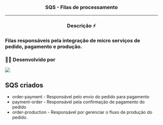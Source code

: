 <h3 align="center">SQS - Filas de processamento</h3>
<hr>

<h3 align="center">Descrição ⚡</h3>

<h3>Filas responsáveis pela integração de micro serviços de pedido, pagamento e produção.<h3>

### 👨‍💼 Desenvolvido por

![](https://img.shields.io/badge/RM358148-Wiliam%20Hatimine-blue)

##  SQS criados
- order-payment - Responsável pelo envio do pedido para pagamento
- payment-order - Responsável pela confirmação de pagamento do pedido
- order-production - Responsável por gerenciar o fluxo de produção do pedido.

